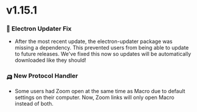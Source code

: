 # v1.15.1

### 🧰 Electron Updater Fix
 - After the most recent update, the electron-updater package was missing a dependency. This prevented users from being able to update to future releases. We've fixed this now so updates will be automatically downloaded like they should!

### 🛺 New Protocol Handler
 - Some users had Zoom open at the same time as Macro due to default settings on their computer. Now, Zoom links will only open Macro instead of both.
